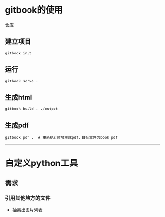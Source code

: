 # gitbook的使用
[仓库](https://github.com/GitbookIO/gitbook "仓库")
## 建立项目
```
gitbook init
```
## 运行
```
gitbook serve .
```
## 生成html
```
gitbook build . ./output
```
## 生成pdf
```
gitbook pdf .  # 重新执行命令生成pdf，目标文件为book.pdf
```
---
# 自定义python工具
## 需求
### 引用其他地方的文件
- 抽离出图片列表